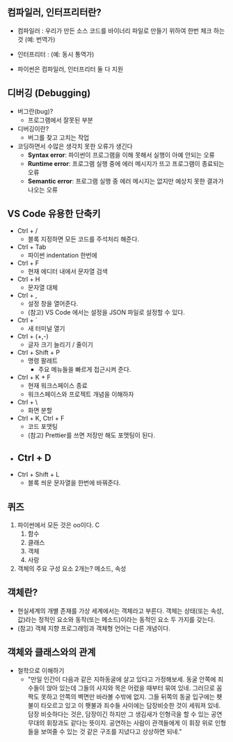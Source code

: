 
## 컴파일러, 인터프리터란?

- 컴파일러 : 우리가 만든 소스 코드를 바이너리 파일로 만들기 위하여 한번 체크 하는 것 (예: 번역가)

- 인터프리터 : (예: 동시 통역가)

- 파이썬은 컴파일러, 인터프리터 둘 다 지원



## 디버깅 (Debugging)
- 버그란(bug)?
	- 프로그램에서 잘못된 부분
- 디버깅이란?
	- 버그를 찾고 고치는 작업
- 코딩하면서 수많은 생각치 못한 오류가 생긴다
	- **Syntax error**: 파이썬이 프로그램을 이해 못해서 실행이 아예 안되는 오류
	- **Runtime error**: 프로그램 실행 중에 에러 메시지가 뜨고 프로그램이 종료되는 오류
	- **Semantic error**: 프로그램 실행 중 에러 메시지는 없지만 예상치 못한 결과가 나오는 오류

## VS Code 유용한 단축키
- Ctrl + /
	- 블록 지정하면 모든 코드를 주석처리 해준다.
- Ctrl + Tab
	- 파이썬 indentation 한번에
- Ctrl + F
	- 현재 에디터 내에서 문자열 검색
- Ctrl + H
	- 문자열 대체
- Ctrl + ,
	- 설정 창을 열어준다.
	- (참고) VS Code 에서는 설정을 JSON 파일로 설정할 수 있다.
- Ctrl + \`
	- 새 터미널 열기
- Ctrl + (+,-)
	- 글자 크기 늘리기 / 줄이기
- Ctrl + Shift + P
	- 명령 팔레트
		- 주요 메뉴들을 빠르게 접근시켜 준다.
- Ctrl + K + F
	- 현재 워크스페이스 종료
	- 워크스페이스와 프로젝트 개념을 이해하자
- Ctrl + \
	- 화면 분할
- Ctrl + K, Ctrl + F
	- 코드 포맷팅
	- (참고) Prettier를 쓰면 저장만 해도 포맷팅이 된다.
- Ctrl + D
	- 
- Ctrl + Shift + L
	- 블록 씌운 문자열을 한번에 바꿔준다.



## 퀴즈
1. 파이썬에서 모든 것은 oo이다. C
	1. 함수
	2. 클래스
	3. 객체
	4. 사랑
2. 객체의 주요 구성 요소 2개는? 메소드, 속성


## 객체란?
- 현실세계의 개별 존재를 가상 세계에서는 객체라고 부른다. 객체는 상태(또는 속성, 값)라는 정적인 요소와 동작(또는 메소드)이라는 동적인 요소 두 가지를 갖는다.
- (참고) 객체 지향 프로그래밍과 객체형 언어는 다른 개념이다.


## 객체와 클래스와의 관계
- 철학으로 이해하기
	- "만일 인간이 다음과 같은 지하동굴에 살고 있다고 가정해보세. 동굴 안쪽에 죄수들이 앉아 있는데 그들의 사지와 목은 어렸을 때부터 묶여 있네. 그러므로 꼼짝도 못하고 안쪽의 벽면만 바라볼 수밖에 없지. 그들 뒤쪽의 동굴 입구에는 횃불이 타오르고 있고 이 횃불과 죄수들 사이에는 담장비슷한 것이 세워져 있네. 담장 비슷하다는 것은, 담장이긴 하지만 그 생김새가 인형극을 할 수 있는 공연 무대의 휘장과도 같다는 뜻이지. 공연하는 사람이 관객들에게 이 휘장 위로 인형들을 보여줄 수 있는 것 같은 구조를 지녔다고 상상하면 되네."




